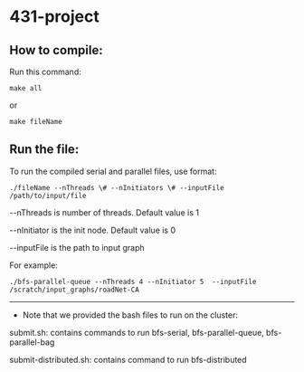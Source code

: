 # 431-project
## How to compile:
Run this command: 
```
make all
```
or 
```
make fileName
```

## Run the file:
To run the compiled serial and parallel files, use format:
```
./fileName --nThreads \# --nInitiators \# --inputFile /path/to/input/file
```
--nThreads is number of threads. Default value is 1

--nInitiator is the init node. Default value is 0

--inputFile is the path to input graph

For example:
```
./bfs-parallel-queue --nThreads 4 --nInitiator 5  --inputFile /scratch/input_graphs/roadNet-CA
```
------

* Note that we provided the bash files to run on the cluster:

submit.sh: contains commands to run bfs-serial, bfs-parallel-queue, bfs-parallel-bag

submit-distributed.sh: contains command to run bfs-distributed
